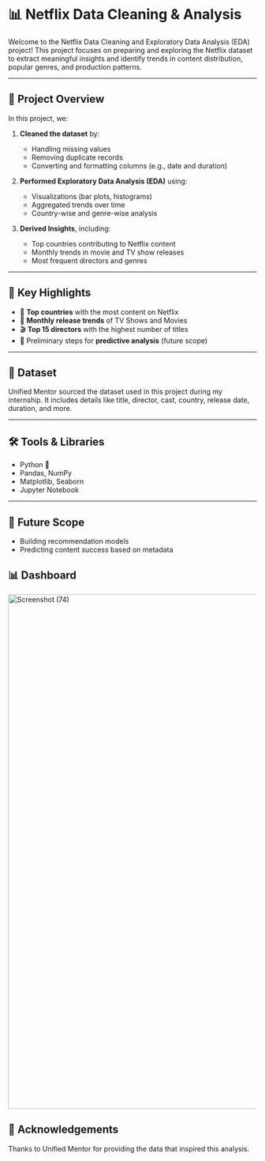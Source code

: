 # 📊 Netflix Data Cleaning & Analysis

Welcome to the Netflix Data Cleaning and Exploratory Data Analysis (EDA) project! This project focuses on preparing and exploring the Netflix dataset to extract meaningful insights and identify trends in content distribution, popular genres, and production patterns.

---

## 🧹 Project Overview

In this project, we:

1. **Cleaned the dataset** by:
   - Handling missing values
   - Removing duplicate records
   - Converting and formatting columns (e.g., date and duration)

2. **Performed Exploratory Data Analysis (EDA)** using:
   - Visualizations (bar plots, histograms)
   - Aggregated trends over time
   - Country-wise and genre-wise analysis

3. **Derived Insights**, including:
   - Top countries contributing to Netflix content
   - Monthly trends in movie and TV show releases
   - Most frequent directors and genres

---

## 📌 Key Highlights

- 📍 **Top countries** with the most content on Netflix
- 📆 **Monthly release trends** of TV Shows and Movies
- 🎬 **Top 15 directors** with the highest number of titles
- 🧠 Preliminary steps for **predictive analysis** (future scope)

---

## 📂 Dataset

Unified Mentor sourced the dataset used in this project during my internship. It includes details like title, director, cast, country, release date, duration, and more.

---

## 🛠️ Tools & Libraries

- Python 🐍
- Pandas, NumPy
- Matplotlib, Seaborn
- Jupyter Notebook

---

## 🚀 Future Scope

- Building recommendation models
- Predicting content success based on metadata
  

## 📊 Dashboard




<img width="1920" height="1042" alt="Screenshot (74)" src="https://github.com/user-attachments/assets/287697c3-39a1-4791-9d6a-075d04fb77de" />

## 🙌 Acknowledgements

Thanks to Unified Mentor for providing the data that inspired this analysis.


